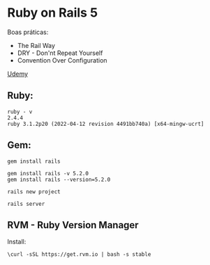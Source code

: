 # Ruby on Rails 5

Boas práticas:
- The Rail Way
- DRY - Don'nt Repeat Yourself
- Convention Over Configuration

<a href="https://www.udemy.com/course/rubyonrails-5x/" target="_blank">Udemy</a>
## Ruby:
```
ruby - v
2.4.4
ruby 3.1.2p20 (2022-04-12 revision 4491bb740a) [x64-mingw-ucrt]
```
## Gem:
```
gem install rails

gem install rails -v 5.2.0
gem install rails --version=5.2.0
```

```
rails new project
```
```
rails server
```

## RVM - Ruby Version Manager

Install:
```
\curl -sSL https://get.rvm.io | bash -s stable
```
